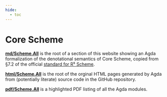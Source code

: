 ```yaml
---
hide:
  - toc
---
```


# Core Scheme

**[md/Scheme.All](md/Scheme.All.md)** is the root of a section of this website showing
an Agda formalization of the denotational semantics of Core Scheme,
copied from §7.2 of the official [standard for R⁵ Scheme][R5RS].

**[html/Scheme.All](html/Scheme.All.html)** is the root of the orginal HTML pages
generated by Agda from (potentially literate) source code in the GitHub repository.

**[pdf/Scheme.All](pdf/Scheme.All.pdf)** is a highlighted PDF listing of all the Agda modules.

[R5RS]: https://standards.scheme.org/official/r5rs.pdf
